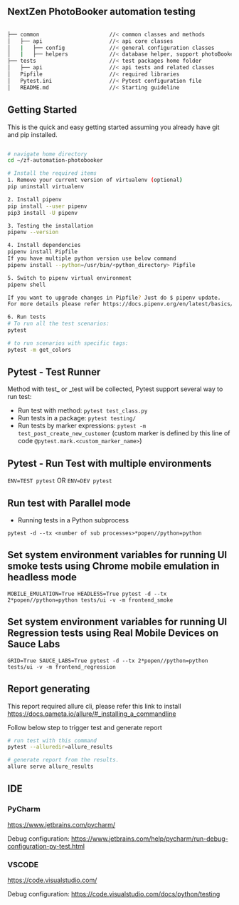 ## NextZen PhotoBooker automation testing

```sh

├── common                      //< common classes and methods
│   ├── api                     //< api core classes 
│   |   ├── config              //< general configuration classes
│   |   ├── helpers             //< database helper, support photoBooker request helper, token helper,...
├── tests                       //< test packages home folder
│   ├── api                     //< api tests and related classes
│   Pipfile                     //< required libraries
│   Pytest.ini                  //< Pytest configuration file
│   README.md                   //< Starting guideline
```

## Getting Started

This is the quick and easy getting started assuming you already have git and pip installed.

```sh

# navigate home directory
cd ~/zf-automation-photobooker

# Install the required items
1. Remove your current version of virtualenv (optional)
pip uninstall virtualenv

2. Install pipenv
pip install --user pipenv
pip3 install -U pipenv

3. Testing the installation
pipenv --version

4. Install dependencies
pipenv install Pipfile 
If you have multiple python version use below command
pipenv install --python=/usr/bin/<python_directory> Pipfile

5. Switch to pipenv virtual environment
pipenv shell

If you want to upgrade changes in Pipfile? Just do $ pipenv update. 
For more details please refer https://docs.pipenv.org/en/latest/basics/

6. Run tests 
# To run all the test scenarios:
pytest

# to run scenarios with specific tags:
pytest -m get_colors
```

## Pytest - Test Runner
Method with test_ or _test will be collected, Pytest support several way to run test:
- Run test with method: ```pytest test_class.py```
- Run tests in a package: ```pytest testing/```
- Run tests by marker expressions: ```pytest -m test_post_create_new_customer``` (custom marker is defined by this line of code ```@pytest.mark.<custom_marker_name>```)


## Pytest - Run Test with multiple environments
```ENV=TEST pytest``` OR 
```ENV=DEV pytest```


## Run test with Parallel mode

- Running tests in a Python subprocess

```pytest -d --tx <number of sub processes>*popen//python=python```

## Set system environment variables for running UI smoke tests using Chrome mobile emulation in headless mode
```MOBILE_EMULATION=True HEADLESS=True pytest -d --tx 2*popen//python=python tests/ui -v -m frontend_smoke```

## Set system environment variables for running UI Regression tests using Real Mobile Devices on Sauce Labs
```GRID=True SAUCE_LABS=True pytest -d --tx 2*popen//python=python tests/ui -v -m frontend_regression```

## Report generating
This report required allure cli, please refer this link to install https://docs.qameta.io/allure/#_installing_a_commandline

Follow below step to trigger test and generate report
```sh
# run test with this command
pytest --alluredir=allure_results

# generate report from the results.
allure serve allure_results
```

## IDE

### PyCharm


https://www.jetbrains.com/pycharm/

Debug configuration: https://www.jetbrains.com/help/pycharm/run-debug-configuration-py-test.html

### VSCODE

https://code.visualstudio.com/

Debug configuration: https://code.visualstudio.com/docs/python/testing
